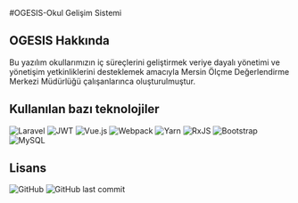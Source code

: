 #OGESIS-Okul Gelişim Sistemi

## OGESIS Hakkında

Bu yazılım okullarımızın iç süreçlerini geliştirmek veriye dayalı yönetimi 
ve yönetişim yetkinliklerini desteklemek amacıyla Mersin Ölçme Değerlendirme Merkezi Müdürlüğü
çalışanlarınca oluşturulmuştur.

## Kullanılan bazı teknolojiler

![Laravel](https://img.shields.io/badge/laravel-%23FF2D20.svg?style=for-the-badge&logo=laravel&logoColor=white)
![JWT](https://img.shields.io/badge/JWT-black?style=for-the-badge&logo=JSON%20web%20tokens)
![Vue.js](https://img.shields.io/badge/vuejs-%2335495e.svg?style=for-the-badge&logo=vuedotjs&logoColor=%234FC08D)
![Webpack](https://img.shields.io/badge/webpack-%238DD6F9.svg?style=for-the-badge&logo=webpack&logoColor=black)
![Yarn](https://img.shields.io/badge/yarn-%232C8EBB.svg?style=for-the-badge&logo=yarn&logoColor=white)
![RxJS](https://img.shields.io/badge/rxjs-%23B7178C.svg?style=for-the-badge&logo=reactivex&logoColor=white)
![Bootstrap](https://img.shields.io/badge/bootstrap-%23563D7C.svg?style=for-the-badge&logo=bootstrap&logoColor=white)
![MySQL](https://img.shields.io/badge/mysql-%2300f.svg?style=for-the-badge&logo=mysql&logoColor=white)

## Lisans
![GitHub](https://img.shields.io/github/license/MersinODM/OGESIS?color=%2330D5C8&logo=apache)
![GitHub last commit](https://img.shields.io/github/last-commit/MersinODM/OGESIS)